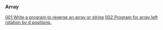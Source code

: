 ### Array

[001 Write a program to reverse an array or string](./01-array/001.js)
[002 Program for array left rotation by d positions.](./01-array/002.js)
